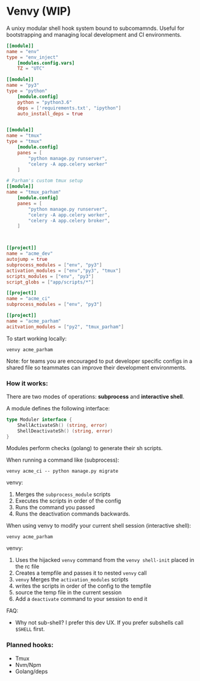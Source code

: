 Venvy (WIP)
=====

A unixy modular shell hook system bound to subcomamnds. Useful for bootstrapping and managing local development and CI environments.


```toml
[[module]]
name = "env"
type = "env_inject"
	[modules.config.vars]
	TZ = "UTC"

[[module]]
name = "py3"
type = "python"
	[module.config]
	python = "python3.6"
	deps = ['requirements.txt', "ipython"]
	auto_install_deps = true


[[module]]
name = "tmux"
type = "tmux"
	[module.config]
	panes = [
	    "python manage.py runserver",
	    "celery -A app.celery worker"
	]

# Parham's custom tmux setup	
[[module]]
name = "tmux_parham"
	[module.config]
	panes = [
	    "python manage.py runserver",
	    "celery -A app.celery worker",
	    "celery -A app.celery broker",
	]



[[project]]
name = "acme_dev"
autojump = true
subprocess_modules = ["env", "py3"]
activation_modules = ["env","py3", "tmux"]
scripts_modules = ["env", "py3"]
script_globs = ["app/scripts/*"]

[[project]]
name = "acme_ci"
subprocess_modules = ["env", "py3"]

[[project]]
name = "acme_parham"
acitvation_modules = ["py2", "tmux_parham"]

```


To start working locally:

```
venvy acme_parham
```


Note: for teams you are encouraged to put developer specific configs in a shared file so teammates can improve their development environments. 

### How it works:

There are two modes of operations: **subprocess** and **interactive shell**.

A module defines the following interface:

```go
type Moduler interface {
	ShellActivateSh() (string, error)
	ShellDeactivateSh() (string, error)
}
```

Modules perform checks (golang) to generate their sh scripts.

When running a command like (subprocess):

```
venvy acme_ci -- python manage.py migrate
```

venvy:
1) Merges the `subprocess_module` scripts
2) Executes the scripts in order of the config
3) Runs the command you passed
4) Runs the deactivation commands backwards.
 
When using venvy to modify your current shell session (interactive shell):

```
venvy acme_parham
```

venvy:

1) Uses the hijacked `venvy` command from the `venvy shell-init` placed in the rc file
2) Creates a tempfile and passes it to nested `venvy` call
3) `venvy` Merges the `activation_modules` scripts
4) writes the scripts in order of the config to the tempfile
5) source the temp file in the current session
6) Add a `deactivate` command to your session to end it
 

FAQ: 

- Why not sub-shell? I prefer this dev UX. If you prefer subshells call `$SHELL` first.
  

### Planned hooks:

- Tmux
- Nvm/Npm
- Golang/deps

   


